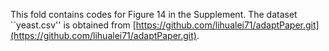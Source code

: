 This fold contains codes for Figure 14 in the Supplement. The dataset ``yeast.csv'' is obtained from [https://github.com/lihualei71/adaptPaper.git](https://github.com/lihualei71/adaptPaper.git).
